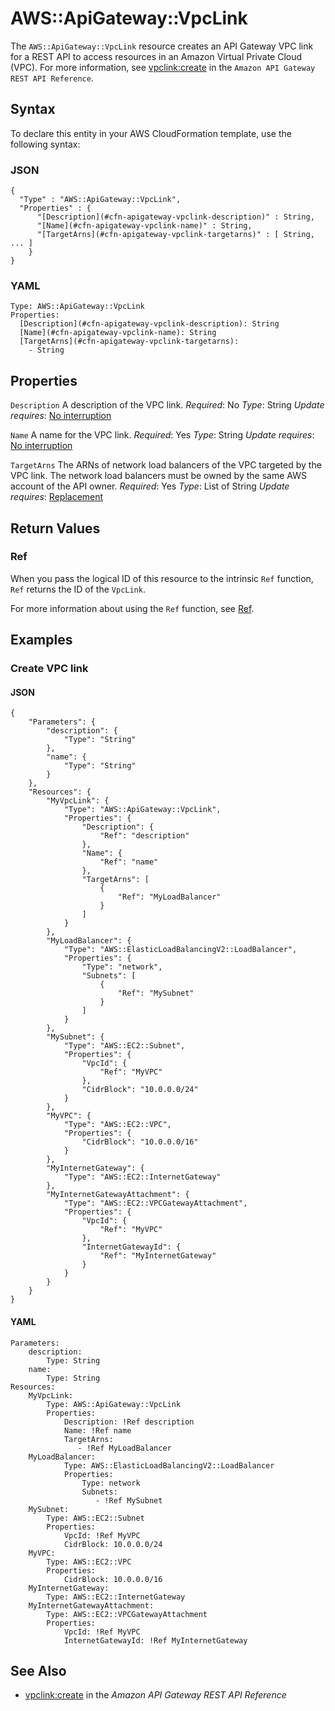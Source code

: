 # AWS::ApiGateway::VpcLink<a name="aws-resource-apigateway-vpclink"></a>

The `AWS::ApiGateway::VpcLink` resource creates an API Gateway VPC link for a REST API to access resources in an Amazon Virtual Private Cloud \(VPC\)\. For more information, see [vpclink:create](https://docs.aws.amazon.com/apigateway/api-reference/link-relation/vpclink-create/) in the `Amazon API Gateway REST API Reference`\.

## Syntax<a name="aws-resource-apigateway-vpclink-syntax"></a>

To declare this entity in your AWS CloudFormation template, use the following syntax:

### JSON<a name="aws-resource-apigateway-vpclink-syntax.json"></a>

```
{
  "Type" : "AWS::ApiGateway::VpcLink",
  "Properties" : {
      "[Description](#cfn-apigateway-vpclink-description)" : String,
      "[Name](#cfn-apigateway-vpclink-name)" : String,
      "[TargetArns](#cfn-apigateway-vpclink-targetarns)" : [ String, ... ]
    }
}
```

### YAML<a name="aws-resource-apigateway-vpclink-syntax.yaml"></a>

```
Type: AWS::ApiGateway::VpcLink
Properties:
  [Description](#cfn-apigateway-vpclink-description): String
  [Name](#cfn-apigateway-vpclink-name): String
  [TargetArns](#cfn-apigateway-vpclink-targetarns):
    - String
```

## Properties<a name="aws-resource-apigateway-vpclink-properties"></a>

`Description`  <a name="cfn-apigateway-vpclink-description"></a>
A description of the VPC link\.
*Required*: No
*Type*: String
*Update requires*: [No interruption](https://docs.aws.amazon.com/AWSCloudFormation/latest/UserGuide/using-cfn-updating-stacks-update-behaviors.html#update-no-interrupt)

`Name`  <a name="cfn-apigateway-vpclink-name"></a>
A name for the VPC link\.
*Required*: Yes
*Type*: String
*Update requires*: [No interruption](https://docs.aws.amazon.com/AWSCloudFormation/latest/UserGuide/using-cfn-updating-stacks-update-behaviors.html#update-no-interrupt)

`TargetArns`  <a name="cfn-apigateway-vpclink-targetarns"></a>
The ARNs of network load balancers of the VPC targeted by the VPC link\. The network load balancers must be owned by the same AWS account of the API owner\.
*Required*: Yes
*Type*: List of String
*Update requires*: [Replacement](https://docs.aws.amazon.com/AWSCloudFormation/latest/UserGuide/using-cfn-updating-stacks-update-behaviors.html#update-replacement)

## Return Values<a name="aws-resource-apigateway-vpclink-return-values"></a>

### Ref<a name="aws-resource-apigateway-vpclink-return-values-ref"></a>

When you pass the logical ID of this resource to the intrinsic `Ref` function, `Ref` returns the ID of the `VpcLink`\.

For more information about using the `Ref` function, see [Ref](https://docs.aws.amazon.com/AWSCloudFormation/latest/UserGuide/intrinsic-function-reference-ref.html)\.

## Examples<a name="aws-resource-apigateway-vpclink--examples"></a>

### Create VPC link<a name="aws-resource-apigateway-vpclink--examples--Create_VPC_link"></a>

#### JSON<a name="aws-resource-apigateway-vpclink--examples--Create_VPC_link--json"></a>

```
{
    "Parameters": {
        "description": {
            "Type": "String"
        },
        "name": {
            "Type": "String"
        }
    },
    "Resources": {
        "MyVpcLink": {
            "Type": "AWS::ApiGateway::VpcLink",
            "Properties": {
                "Description": {
                    "Ref": "description"
                },
                "Name": {
                    "Ref": "name"
                },
                "TargetArns": [
                    {
                        "Ref": "MyLoadBalancer"
                    }
                ]
            }
        },
        "MyLoadBalancer": {
            "Type": "AWS::ElasticLoadBalancingV2::LoadBalancer",
            "Properties": {
                "Type": "network",
                "Subnets": [
                    {
                        "Ref": "MySubnet"
                    }
                ]
            }
        },
        "MySubnet": {
            "Type": "AWS::EC2::Subnet",
            "Properties": {
                "VpcId": {
                    "Ref": "MyVPC"
                },
                "CidrBlock": "10.0.0.0/24"
            }
        },
        "MyVPC": {
            "Type": "AWS::EC2::VPC",
            "Properties": {
                "CidrBlock": "10.0.0.0/16"
            }
        },
        "MyInternetGateway": {
            "Type": "AWS::EC2::InternetGateway"
        },
        "MyInternetGatewayAttachment": {
            "Type": "AWS::EC2::VPCGatewayAttachment",
            "Properties": {
                "VpcId": {
                    "Ref": "MyVPC"
                },
                "InternetGatewayId": {
                    "Ref": "MyInternetGateway"
                }
            }
        }
    }
}
```

#### YAML<a name="aws-resource-apigateway-vpclink--examples--Create_VPC_link--yaml"></a>

```
Parameters:
    description:
        Type: String
    name:
        Type: String
Resources:
    MyVpcLink:
        Type: AWS::ApiGateway::VpcLink
        Properties:
            Description: !Ref description
            Name: !Ref name
            TargetArns:
               - !Ref MyLoadBalancer
    MyLoadBalancer:
            Type: AWS::ElasticLoadBalancingV2::LoadBalancer
            Properties:
                Type: network
                Subnets:
                   - !Ref MySubnet
    MySubnet:
        Type: AWS::EC2::Subnet
        Properties:
            VpcId: !Ref MyVPC
            CidrBlock: 10.0.0.0/24
    MyVPC:
        Type: AWS::EC2::VPC
        Properties:
            CidrBlock: 10.0.0.0/16
    MyInternetGateway:
        Type: AWS::EC2::InternetGateway
    MyInternetGatewayAttachment:
        Type: AWS::EC2::VPCGatewayAttachment
        Properties:
            VpcId: !Ref MyVPC
            InternetGatewayId: !Ref MyInternetGateway
```

## See Also<a name="aws-resource-apigateway-vpclink--seealso"></a>
+ [vpclink:create](https://docs.aws.amazon.com/apigateway/api-reference/link-relation/vpclink-create/) in the *Amazon API Gateway REST API Reference*
